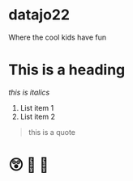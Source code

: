 # datajo22
Where the cool kids have fun

# This is a heading
*this is italics*

1. List item 1
2. List item 2

> this is a quote

# 😲 🐉 🍵
